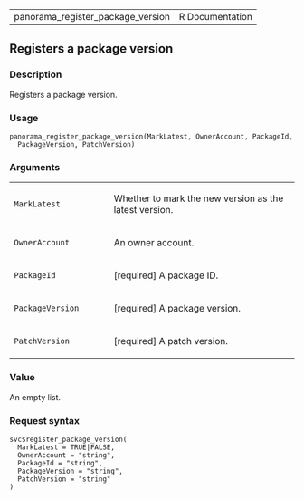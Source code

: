 <table style="width: 100%;">
<tbody>
<tr class="odd">
<td>panorama_register_package_version</td>
<td style="text-align: right;">R Documentation</td>
</tr>
</tbody>
</table>

## Registers a package version

### Description

Registers a package version.

### Usage

    panorama_register_package_version(MarkLatest, OwnerAccount, PackageId,
      PackageVersion, PatchVersion)

### Arguments

<table>
<colgroup>
<col style="width: 35%" />
<col style="width: 65%" />
</colgroup>
<tbody>
<tr class="odd">
<td><code
id="panorama_register_package_version_:_MarkLatest">MarkLatest</code></td>
<td><p>Whether to mark the new version as the latest version.</p></td>
</tr>
<tr class="even">
<td><code
id="panorama_register_package_version_:_OwnerAccount">OwnerAccount</code></td>
<td><p>An owner account.</p></td>
</tr>
<tr class="odd">
<td><code
id="panorama_register_package_version_:_PackageId">PackageId</code></td>
<td><p>[required] A package ID.</p></td>
</tr>
<tr class="even">
<td><code
id="panorama_register_package_version_:_PackageVersion">PackageVersion</code></td>
<td><p>[required] A package version.</p></td>
</tr>
<tr class="odd">
<td><code
id="panorama_register_package_version_:_PatchVersion">PatchVersion</code></td>
<td><p>[required] A patch version.</p></td>
</tr>
</tbody>
</table>

### Value

An empty list.

### Request syntax

    svc$register_package_version(
      MarkLatest = TRUE|FALSE,
      OwnerAccount = "string",
      PackageId = "string",
      PackageVersion = "string",
      PatchVersion = "string"
    )
